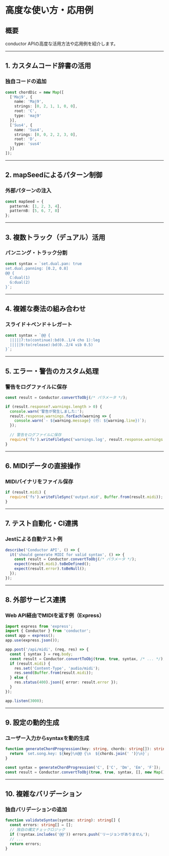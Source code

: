 # 高度な使い方・応用例

## 概要

conductor APIの高度な活用方法や応用例を紹介します。

---

## 1. カスタムコード辞書の活用

### 独自コードの追加
```typescript
const chordDic = new Map([
  ['Maj9', {
    name: 'Maj9',
    strings: [0, 2, 1, 1, 0, 0],
    root: 'C',
    type: 'maj9'
  }],
  ['Sus4', {
    name: 'Sus4',
    strings: [0, 0, 2, 2, 3, 0],
    root: 'D',
    type: 'sus4'
  }]
]);
```

---

## 2. mapSeedによるパターン制御

### 外部パターンの注入
```typescript
const mapSeed = {
  patternA: [1, 2, 3, 4],
  patternB: [5, 6, 7, 8]
};
```

---

## 3. 複数トラック（デュアル）活用

### パンニング・トラック分割
```typescript
const syntax = `set.dual.pan: true
set.dual.panning: [0.2, 0.8]
@@ {
  C:dual(1)
  G:dual(2)
}`;
```

---

## 4. 複雑な奏法の組み合わせ

### スライド＋ベンド＋レガート
```typescript
const syntax = `@@ {
  |||||7:to(continue):bd(0..1/4 cho 1):leg
  |||||9:to(release):bd(0..2/4 vib 0.5)
}`;
```

---

## 5. エラー・警告のカスタム処理

### 警告をログファイルに保存
```typescript
const result = Conductor.convertToObj(/* パラメータ */);

if (result.response?.warnings.length > 0) {
  console.warn('警告が発生しました:');
  result.response.warnings.forEach(warning => {
    console.warn(`- ${warning.message} (行: ${warning.line})`);
  });
  
  // 警告をログファイルに保存
  require('fs').writeFileSync('warnings.log', result.response.warnings.join('\n'));
}
```

---

## 6. MIDIデータの直接操作

### MIDIバイナリをファイル保存
```typescript
if (result.midi) {
  require('fs').writeFileSync('output.mid', Buffer.from(result.midi));
}
```

---

## 7. テスト自動化・CI連携

### Jestによる自動テスト例
```typescript
describe('Conductor API', () => {
  it('should generate MIDI for valid syntax', () => {
    const result = Conductor.convertToObj(/* パラメータ */);
    expect(result.midi).toBeDefined();
    expect(result.error).toBeNull();
  });
});
```

---

## 8. 外部サービス連携

### Web API経由でMIDIを返す例（Express）
```typescript
import express from 'express';
import { Conductor } from 'conductor';
const app = express();
app.use(express.json());

app.post('/api/midi', (req, res) => {
  const { syntax } = req.body;
  const result = Conductor.convertToObj(true, true, syntax, /* ... */);
  if (result.midi) {
    res.set('Content-Type', 'audio/midi');
    res.send(Buffer.from(result.midi));
  } else {
    res.status(400).json({ error: result.error });
  }
});

app.listen(3000);
```

---

## 9. 設定の動的生成

### ユーザー入力からsyntaxを動的生成
```typescript
function generateChordProgression(key: string, chords: string[]): string {
  return `set.song.key: ${key}\n@@ {\n  ${chords.join(' ')}\n}`;
}

const syntax = generateChordProgression('C', ['C', 'Dm', 'Em', 'F']);
const result = Conductor.convertToObj(true, true, syntax, [], new Map(), {});
```

---

## 10. 複雑なバリデーション

### 独自バリデーションの追加
```typescript
function validateSyntax(syntax: string): string[] {
  const errors: string[] = [];
  // 独自の構文チェックロジック
  if (!syntax.includes('@@')) errors.push('リージョンがありません');
  // ...
  return errors;
}
``` 